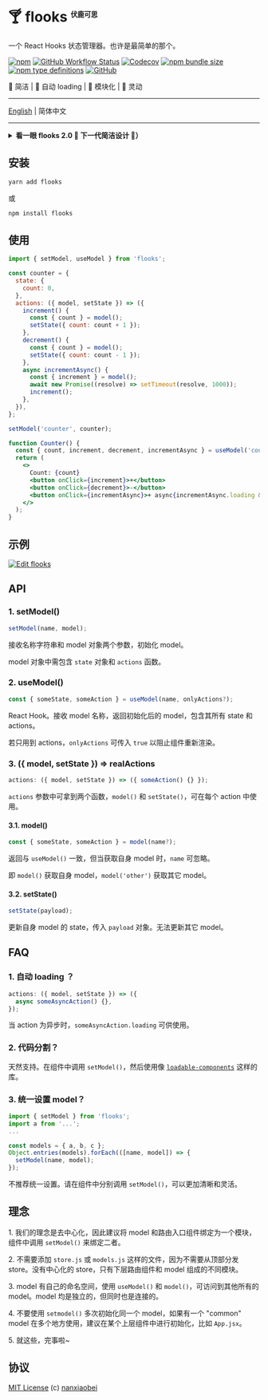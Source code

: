 # 🍸 flooks <sup><sup><sub><sub>伏鹿可思</sub></sub></sup></sup>

一个 React Hooks 状态管理器。也许是最简单的那个。

[![npm](https://img.shields.io/npm/v/flooks?style=flat-square)](https://www.npmjs.com/package/flooks)
[![GitHub Workflow Status](https://img.shields.io/github/workflow/status/nanxiaobei/flooks/Test?style=flat-square)](https://github.com/nanxiaobei/flooks/actions?query=workflow%3ATest)
[![Codecov](https://img.shields.io/codecov/c/github/nanxiaobei/flooks?style=flat-square)](https://codecov.io/gh/nanxiaobei/flooks)
[![npm bundle size](https://img.shields.io/bundlephobia/minzip/flooks?style=flat-square)](https://bundlephobia.com/result?p=flooks)
[![npm type definitions](https://img.shields.io/npm/types/typescript?style=flat-square)](https://github.com/nanxiaobei/flooks/blob/master/src/index.ts)
[![GitHub](https://img.shields.io/github/license/nanxiaobei/flooks?style=flat-square)](https://github.com/nanxiaobei/flooks/blob/master/LICENSE)

🍰 简洁 | 🍭 自动 loading | 🍕 模块化 | 🥂 灵动

---

[English](./README.md) | 简体中文

---

<details>
<summary>
<strong>看一眼 flooks 2.0 💭 下一代简洁设计 🤳）</strong>
</summary>

---

最简单的 API，只有 `use`、`get`、`set`，怎么样？现在就试试吧。

[▶️ 在线示例](https://codesandbox.io/s/flooks-20-e4fsq)

```shell script
yarn add flooks@next
```

```jsx harmony
import { use, get, set } from 'flooks';

const counter = {
  count: 0,
  add() {
    const { count } = get();
    set({ count: count + 1 });
  },
  sub() {
    const { count } = get();
    set({ count: count - 1 });
  },
  async addLater() {
    const { add } = get();
    await new Promise((resolve) => setTimeout(resolve, 1000));
    add();
  },
};

const useCounter = use(counter);

function Counter() {
  const { count, add, sub, addLater } = useCounter();
  return (
    <>
      <p>{count}</p>
      <button onClick={add}>+</button>
      <button onClick={sub}>-</button>
      <button onClick={addLater}>+ ⌛{addLater.loading && '...'}</button>
    </>
  );
}
```

</details>

## 安装

```sh
yarn add flooks
```

或

```sh
npm install flooks
```

## 使用

```jsx harmony
import { setModel, useModel } from 'flooks';

const counter = {
  state: {
    count: 0,
  },
  actions: ({ model, setState }) => ({
    increment() {
      const { count } = model();
      setState({ count: count + 1 });
    },
    decrement() {
      const { count } = model();
      setState({ count: count - 1 });
    },
    async incrementAsync() {
      const { increment } = model();
      await new Promise((resolve) => setTimeout(resolve, 1000));
      increment();
    },
  }),
};

setModel('counter', counter);

function Counter() {
  const { count, increment, decrement, incrementAsync } = useModel('counter');
  return (
    <>
      Count: {count}
      <button onClick={increment}>+</button>
      <button onClick={decrement}>-</button>
      <button onClick={incrementAsync}>+ async{incrementAsync.loading && '...'}</button>
    </>
  );
}
```

## 示例

[![Edit flooks](https://codesandbox.io/static/img/play-codesandbox.svg)](https://codesandbox.io/s/flooks-gqye5?fontsize=14)

## API

### 1. setModel()

```js
setModel(name, model);
```

接收名称字符串和 model 对象两个参数，初始化 model。

model 对象中需包含 `state` 对象和 `actions` 函数。

### 2. useModel()

```js
const { someState, someAction } = useModel(name, onlyActions?);
```

React Hook。接收 model 名称，返回初始化后的 model，包含其所有 state 和 actions。

若只用到 actions，`onlyActions` 可传入 `true` 以阻止组件重新渲染。

### 3. ({ model, setState }) => realActions

```js
actions: ({ model, setState }) => ({ someAction() {} });
```

`actions` 参数中可拿到两个函数，`model()` 和 `setState()`，可在每个 action 中使用。

#### 3.1. model()

```js
const { someState, someAction } = model(name?);
```

返回与 `useModel()` 一致，但当获取自身 model 时，`name` 可忽略。

即 `model()` 获取自身 model，`model('other')` 获取其它 model。

#### 3.2. setState()

```js
setState(payload);
```

更新自身 model 的 state，传入 `payload` 对象。无法更新其它 model。

## FAQ

### 1. 自动 loading ？

```js
actions: ({ model, setState }) => ({
  async someAsyncAction() {},
});
```

当 action 为异步时，`someAsyncAction.loading` 可供使用。

### 2. 代码分割？

天然支持。在组件中调用 `setModel()`，然后使用像 [`loadable-components`](https://github.com/smooth-code/loadable-components) 这样的库。

### 3. 统一设置 model？

```js
import { setModel } from 'flooks';
import a from '...';
...

const models = { a, b, c };
Object.entries(models).forEach(([name, model]) => {
  setModel(name, model);
});
```

不推荐统一设置。请在组件中分别调用 `setModel()`，可以更加清晰和灵活。

## 理念

1\. 我们的理念是去中心化，因此建议将 model 和路由入口组件绑定为一个模块，组件中调用 `setModel()` 来绑定二者。

2\. 不需要添加 `store.js` 或 `models.js` 这样的文件，因为不需要从顶部分发 store。没有中心化的 store，只有下层路由组件和 model 组成的不同模块。

3\. model 有自己的命名空间，使用 `useModel()` 和 `model()`，可访问到其他所有的 model。model 均是独立的，但同时也是连接的。

4\. 不要使用 `setmodel()` 多次初始化同一个 model，如果有一个 "common" model 在多个地方使用，建议在某个上层组件中进行初始化，比如 `App.jsx`。

5\. 就这些，完事啦~

## 协议

[MIT License](https://github.com/nanxiaobei/flooks/blob/master/LICENSE) (c) [nanxiaobei](https://mrlee.me/)
